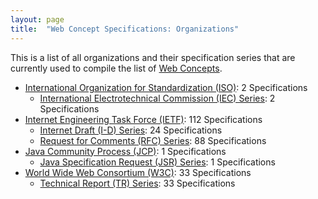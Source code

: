 ```yaml
---
layout: page
title:  "Web Concept Specifications: Organizations"
---
```


This is a list of all organizations and their specification series that are currently used to compile the list of [Web Concepts](../concepts).

* [International Organization for Standardization (ISO)](ISO): 2 Specifications
  * [International Electrotechnical Commission (IEC) Series](ISO/IEC "Series overview"): 2 Specifications
* [Internet Engineering Task Force (IETF)](IETF): 112 Specifications
  * [Internet Draft (I-D) Series](IETF/I-D "Series overview"): 24 Specifications
  * [Request for Comments (RFC) Series](IETF/RFC "Series overview"): 88 Specifications
* [Java Community Process (JCP)](JCP): 1 Specifications
  * [Java Specification Request (JSR) Series](JCP/JSR "Series overview"): 1 Specifications
* [World Wide Web Consortium (W3C)](W3C): 33 Specifications
  * [Technical Report (TR) Series](W3C/TR "Series overview"): 33 Specifications
